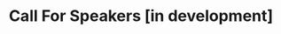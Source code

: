 ---
layout: single
title: Call For Speakers [in development]
permalink: /callforspeakers/call_for_speakers/
toc: false
---